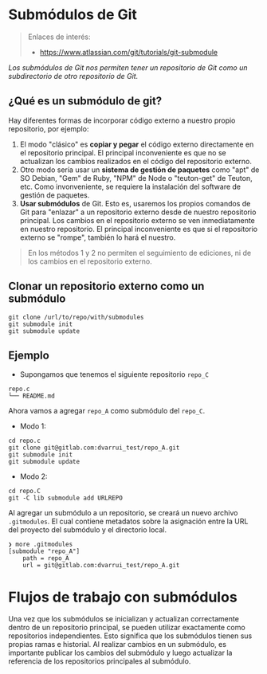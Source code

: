 
# Submódulos de Git

> Enlaces de interés:
> * https://www.atlassian.com/git/tutorials/git-submodule

_Los submódulos de Git nos permiten tener un repositorio de Git como un subdirectorio de otro repositorio de Git._

## ¿Qué es un submódulo de git?

Hay diferentes formas de incorporar código externo a nuestro propio repositorio, por ejemplo:

1. El modo "clásico" es **copiar y pegar** el código externo directamente en el repositorio principal. El principal inconveniente es que no se actualizan los cambios realizados en el código del repositorio externo.
2. Otro modo sería usar un **sistema de gestión de paquetes** como "apt" de SO Debian, "Gem" de Ruby, "NPM" de Node o "teuton-get" de Teuton, etc. Como invonveniente, se requiere la instalación del software de gestión de paquetes.
3. **Usar submódulos** de Git. Esto es, usaremos los propios comandos de Git para "enlazar" a un repositorio externo desde de nuestro repositorio principal. Los cambios en el repositorio externo se ven inmediatamente en nuestro repositorio. El principal inconveniente es que si el repositorio externo se "rompe", también lo hará el nuestro.

> En los métodos 1 y 2 no permiten el seguimiento de ediciones, ni de los  cambios en el repositorio externo.

## Clonar un repositorio externo como un submódulo

```
git clone /url/to/repo/with/submodules
git submodule init
git submodule update
```

## Ejemplo

* Supongamos que tenemos el siguiente repositorio `repo_C`

```
repo.c
└── README.md
```

Ahora vamos a agregar `repo_A` como submódulo del `repo_C`.
* Modo 1:
```
cd repo.c
git clone git@gitlab.com:dvarrui_test/repo_A.git
git submodule init
git submodule update
```
* Modo 2:
```
cd repo.C
git -C lib submodule add URLREPO
```

Al agregar un submódulo a un repositorio, se creará un nuevo archivo `.gitmodules`. El cual contiene metadatos sobre la asignación entre la URL del proyecto del submódulo y el directorio local.

```
❯ more .gitmodules
[submodule "repo_A"]
	path = repo_A
	url = git@gitlab.com:dvarrui_test/repo_A.git
```

# Flujos de trabajo con submódulos

Una vez que los submódulos se inicializan y actualizan correctamente dentro de un repositorio principal, se pueden utilizar exactamente como repositorios independientes. Esto significa que los submódulos tienen sus propias ramas e historial. Al realizar cambios en un submódulo, es importante publicar los cambios del submódulo y luego actualizar la referencia de los repositorios principales al submódulo.
